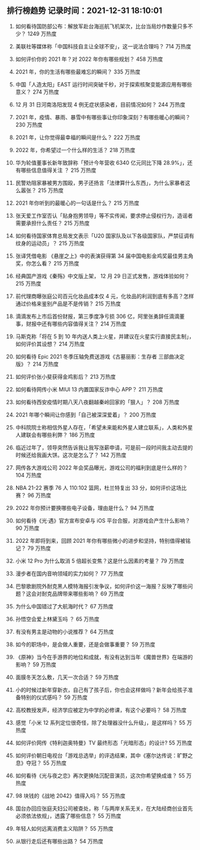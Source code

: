 
## 排行榜趋势 记录时间：2021-12-31 18:10:01
  
  1. 如何看待国防部公布：解放军赴台海巡航飞机架次，比台当局炒作数量只多不少？ 1249 万热度
    
  2. 美联社等媒体称「中国科技自主让全球不安」，这一说法合理吗？ 714 万热度
    
  3. 如何评价你的 2021 年？对 2022 年你有哪些规划？ 458 万热度
    
  4. 2021 年，你的生活有哪些最难忘的瞬间？ 335 万热度
    
  5. 中国「人造太阳」EAST 运行时间突破千秒，对于探索核聚变能源应用有哪些意义？ 274 万热度
    
  6. 12 月 31 日河南洛阳发现 4 例无症状感染者，目前情况如何？ 244 万热度
    
  7. 2021 年，疫情、暴雨、暴雪中有哪些事让你印象深刻？有哪些暖心的瞬间？ 230 万热度
    
  8. 2021 年，让你觉得最幸福的瞬间是什么？ 222 万热度
    
  9. 2022 年，你希望过一个什么样的生活？ 218 万热度
    
  10. 华为轮值董事长新年致辞称「预计今年营收 6340 亿元同比下降 28.9%」，还有哪些信息值得关注 ？ 215 万热度
    
  11. 民警劝阻家暴被男方围殴，男子还扬言「法律算什么东西」，为什么家暴者这么嚣张？ 215 万热度
    
  12. 2021 年你听到的最暖心的一句话是什么？ 215 万热度
    
  13. 张天爱工作室否认「贴身抱男领导」等不实传闻，要求停止侵权行为，造谣者需要承担什么责任？ 215 万热度
    
  14. 如何看待国家体育总局发文表示「U20 国家队及以下各级国家队，严禁征调有纹身的运动员」？ 215 万热度
    
  15. 张译凭借电影 《悬崖之上》中的表演获得第 34 届中国电影金鸡奖最佳男主角奖，你怎么看？ 215 万热度
    
  16. 经典国产游戏《秦殇》中文版上架， 12 月 29 日正式发售，游戏体验如何？ 215 万热度
    
  17. 前代理商曝张庭公司百元化妆品成本仅 4 元，化妆品的利润到底有多高？怎样通过价格来鉴别产品是不是传销？ 215 万热度
    
  18. 滴滴发布上市后首份财报，第三季度净亏损 306 亿，阿里张勇辞任滴滴董事，财报中还有哪些内容值得关注？ 214 万热度
    
  19. 马斯克称「将在 5 到 10 年内送人类上火星，并建议在火星实行直接民主制」，如何评价其设想？ 214 万热度
    
  20. 如何看待 Epic 2021 冬季压轴免费送游戏《古墓丽影：生存者 三部曲决定版》？ 214 万热度
    
  21. 如何评价张小斐获得金鸡影后？ 213 万热度
    
  22. 如何看待网传小米 MIUI 13 内置国家反诈中心 APP？ 211 万热度
    
  23. 如何看待西安疫情时期八天八夜翻越秦岭回家的「狠人」？ 208 万热度
    
  24. 2021 年哪个瞬间让你感到「自己被深深爱着」？ 200 万热度
    
  25. 中科院院士称相信外星人存在，「希望未来能和外星人建立联系」，人类和外星人建联会有哪些利弊？ 186 万热度
    
  26. 临近过年了，领导突然告诉我让我写涨薪申请，可是前一段时间我主动去提的时候还给我画大饼。这次是怎么了？ 142 万热度
    
  27. 网传各大游戏公司 2022 年会奖品曝光，游戏公司的福利到底是什么样的？ 104 万热度
    
  28. NBA 21-22 赛季 76 人 110:102 篮网，杜兰特复出 33 分，如何评价这场比赛？ 96 万热度
    
  29. 2022 年你预计要换哪些电子设备，理由是什么？ 94 万热度
    
  30. 如何看待《光·遇》官方宣布安卓与 iOS 平台合服，对游戏会产生什么影响？ 90 万热度
    
  31. 2022 年即将到来，回顾 2021 年你有哪些微小的进步和坚持，特别值得被铭记？ 79 万热度
    
  32. 小米 12 Pro 为什么取消 5 倍超长变焦？这是什么因素的考量？ 79 万热度
    
  33. 漫步者在国内音响领域的实力如何？ 77 万热度
    
  34. 巴黎歌剧院外耐克黑人模特海报引发争议，如何评价这一海报？反映了哪些问题？这会对耐克品牌带来哪些影响？ 69 万热度
    
  35. 为什么中国错过了大航海时代？ 67 万热度
    
  36. 孙悟空会爱上林黛玉吗 ？ 65 万热度
    
  37. 有没有男主是动物的小说推荐？ 64 万热度
    
  38. 如今的职场中，是会做人重要，还是会做事重要？ 59 万热度
    
  39. 《原神》当今在手游界的地位和成就，有没有达到当年《魔兽世界》在端游的影响？ 59 万热度
    
  40. 面膜冬天怎么敷，几天一次合适？ 59 万热度
    
  41. 小的时候过新年穿新衣，自己有了孩子后，你也会这样做吗？新年会给孩子准备特别的仪式感吗？ 59 万热度
    
  42. 高校教授发声，经济学应被定为中学的必修课，有这个必要吗？ 58 万热度
    
  43. 感觉「小米 12 系列定位很奇怪，除了处理器没什么升级」，是这样吗？ 55 万热度
    
  44. 如何评价网传《特利迦奥特曼》TV 最终形态「光暗形态」的设计? 55 万热度
    
  45. 如何评价朝日电视台「游戏总选举」的评选结果，其中《塞尔达传说：旷野之息》夺冠？ 55 万热度
    
  46. 如何看待《光与夜之恋》再次更换陆沉配音演员，这次你希望换成谁？ 55 万热度
    
  47. 98 块钱的《战地 2042》值得入吗？ 55 万热度
    
  48. 国台办回应张庭夫妇公司被查处，称「与两岸关系无关，在大陆经商创业首先必须依法依规」，透露了哪些信息？ 55 万热度
    
  49. 年轻人如何远离消费主义陷阱？ 55 万热度
    
  50. 从银行走后还有哪些出路？ 54 万热度
    